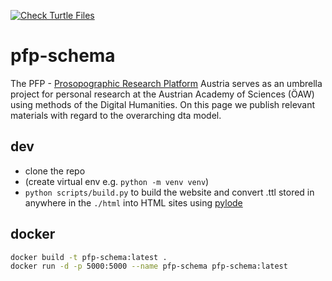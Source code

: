 [![Check Turtle Files](https://github.com/acdh-oeaw/pfp-schema/actions/workflows/check_ttls.yml/badge.svg)](https://github.com/acdh-oeaw/pfp-schema/actions/workflows/check_ttls.yml)

# pfp-schema
The PFP - [Prosopographic Research Platform](https://www.oeaw.ac.at/acdh/research/dh-research-infrastructure/activities/modelling-humanities-data/pfp-prosopographical-research-platform-austria) Austria serves as an umbrella project for personal research at the Austrian Academy of Sciences (ÖAW) using methods of the Digital Humanities. On this page we publish relevant materials with regard to the overarching dta model. 


## dev

* clone the repo
* (create virtual env e.g. `python -m venv venv`)
* `python scripts/build.py` to build the website and convert .ttl stored in anywhere in the `./html` into HTML sites using [pylode](https://github.com/rdflib/pyLODE)


## docker

```bash
docker build -t pfp-schema:latest .
docker run -d -p 5000:5000 --name pfp-schema pfp-schema:latest
```
